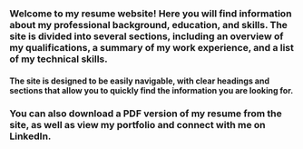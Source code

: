 ### Welcome to my resume website! Here you will find information about my professional background, education, and skills. The site is divided into several sections, including an overview of my qualifications, a summary of my work experience, and a list of my technical skills.

#### The site is designed to be easily navigable, with clear headings and sections that allow you to quickly find the information you are looking for.

### You can also download a PDF version of my resume from the site, as well as view my portfolio and connect with me on LinkedIn.
